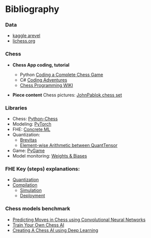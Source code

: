 # Bibliography

### Data
- [kaggle arevel](https://www.kaggle.com/datasets/arevel/chess-games)
- [lichess.org](https://database.lichess.org/#standard_games)

### Chess
- **Chess App coding, tutorial**
    - Python [Coding a Complete Chess Game](https://www.youtube.com/watch?v=OpL0Gcfn4B4)
    - C# [Coding Adventures](https://www.youtube.com/watch?v=U4ogK0MIzqk)
    - [Chess Programming WIKI](https://www.chessprogramming.org)

- **Piece content**
Chess pictures: [JohnPablok chess set](https://opengameart.org/sites/default/files/JohnPablok%20Cburnett%20Chess%20Zip.zip)

### Libraries
- Chess: [Python-Chess](https://python-chess.readthedocs.io/en)
- Modeling: [PyTorch](https://pytorch.org)
- FHE: [Concrete ML](https://docs.zama.ai/concrete-ml)
- Quantization:
    - [Brevitas](https://xilinx.github.io/brevitas/getting_started.html)
    - [Element-wise Arithmetic between QuantTensor](https://xilinx.github.io/brevitas/tutorials/tvmcon2021.html)
- Game: [PyGame](https://www.pygame.org/docs/)
- Model monitoring: [Weights & Biases](https://wandb.ai/site)

### FHE Key (steps) explanations:
- [Quantization](https://docs.zama.ai/concrete-ml/advanced-topics/quantization)
- [Compilation](https://docs.zama.ai/concrete-ml/advanced-topics/compilation#fhe-simulation)
    - [Simulation](https://docs.zama.ai/concrete-ml/advanced-topics/compilation#fhe-simulation)
    - [Deployment](https://docs.zama.ai/concrete-ml/getting-started/concepts#ii.-model-deployment)

### Chess models benchmark
- [Predicting Moves in Chess using Convolutional Neural Networks](http://vision.stanford.edu/teaching/cs231n/reports/2015/pdfs/ConvChess.pdf)
- [Train Your Own Chess AI](https://towardsdatascience.com/train-your-own-chess-ai-66b9ca8d71e4)
- [Creating A Chess AI using Deep Learning](https://towardsdatascience.com/creating-a-chess-ai-using-deep-learning-d5278ea7dcf)

<br/>